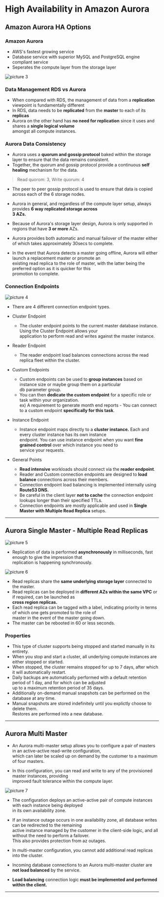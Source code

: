 # High Availability in Amazon Aurora

## Amazon Aurora HA Options

### Amazon Aurora

- AWS's fastest growing service
- Database service with superior MySQL and PostgreSQL engine compliant service
- Seperates the compute layer from the storage layer

![picture 3](/images/AWS_SAA_HAAA_1.png)

### Data Management RDS vs Aurora

- When compared with RDS, the management of data from a **replication** viewpoint is fundamentally different
- In RDS, data needs to be **replicated** from the **master** to each of its **replicas**
- Aurora on the other hand has **no need for replication** since it uses and shares a **single logical volume**  
  amongst all compute instances.

### Aurora Data Consistency

- Aurora uses a **quorum and gossip protocol** baked within the storage layer to ensure that the data remains consistent.
- Together, the quorum and gossip protocol provide a continuous **self healing** mechanism for the data.

> Read quorom: 3, Write quorum: 4

- The peer to peer gossip protocol is used to ensure that data is copied across each of the 6 storage nodes.

- Aurora in general, and regardless of the compute layer setup, always provides **6 way replicated storage across**  
  **3 AZs.**

- Because of Aurora's storage layer design, Aurora is only supported in regions that have **3 or more** AZs.

- Aurora provides both automatic and manual failover of the master either of which takes approximately 30secs to complete.

- In the event that Aurora detects a master going offline, Aurora will either launch a replacement master or promote an  
  existing read replica to the role of master, with the latter being the preferred option as it is quicker for this  
  promotion to complete.

### Connection Endpoints

![picture 4](/images/AWS_SAA_HAAA_2.png)

- There are 4 different connection endpoint types.

- Cluster Endpoint

  - The cluster endpoint points to the current master database instance. Using the Cluster Endpoint allows your  
    application to perform read and writes against the master instance.

- Reader Endpoint

  - The reader endpoint load balances connections across the read replica fleet within the cluster.

- Custom Endpoints

  - Custom endpoints can be used to **group instances** based on instance size or maybe group them on a particular  
    db parameter group.
  - You can then **dedicate the custom endpoint** for a specific role or task within your organization.  
    ex) A requirement to generate month end reports - You can connect to a custom endpoint **specifically for this task**.

- Instance Endpoint

  - Instance endpoint maps directly to a **cluster instance.** Each and every cluster instance has its own instance  
    endpoint. You can use instance endpoint when you want **fine grained control** over which instance you need to  
    service your requests.

- General Points

  - **Read intensive** workloads should connect via the **reader endpoint**.
  - Reader and Custom connection endpoints are designed to **load balance** connections across their members.
  - Connection endpoint load balancing is implemented internally using **Route53 DNS.**
  - Be careful in the client layer **not to cache** the connection endpoint lookups longer than their specified TTLs.
  - Connection endpoints are mostly applicable and used in **Single Master with Multiple Read Replica** setups.

---

## Aurora Single Master - Multiple Read Replicas

![picture 5](/images/AWS_SAA_HAAA_3.png)

- Replication of data is performed **asynchronously** in milliseconds, fast enough to give the impression that  
  replication is happening synchronously.

![picture 6](/images/AWS_SAA_HAAA_4.png)

- Read replicas share the **same underlying storage layer** connected to the master.
- Read replicas can be deployed in **different AZs within the same VPC** or if required, can be launched as  
  **cross region replicas.**
- Each read replica can be tagged with a label, indicating priority in terms of which one gets promoted to the role of  
  master in the event of the master going down.
- The master can be rebooted in 60 or less seconds.

### Properties

- This type of cluster supports being stopped and started manually in its entirety.
- When you stop and start a cluster, all underlying compute instances are either stopped or started.
- When stopped, the cluster remains stopped for up to 7 days, after which it will automatically restart.
- Daily backups are automatically performed with a default retention period of 1 day, and for which can be adjusted  
  up to a maximum retention period of 35 days.
- Additionally on-demand manual snapshots can be performed on the database at any time.
- Manual snapshots are stored indefinitely until you explictly choose to delete them.  
  Restores are performed into a new database.

---

## Aurora Multi Master

- An Aurora multi-master setup allows you to configure a pair of masters in an active-active read-write configuration,  
  which can later be scaled up on demand by the customer to a maximum of four masters.

- In this configuration, you can read and write to any of the provisioned master instances, providing  
  improved fault tolerance within the compute layer.

![picture 7](/images/AWS_SAA_HAAA_5.png)

- The configuration deploys an active-active pair of compute instances with each instance being deployed  
  in its own availability zone.

- If an instance outage occurs in one availability zone, all database writes can be redirected to the remaining  
  active instance managed by the customer in the client-side logic, and all without the need to perform a failover.  
  This also provides protection from az outages.

- In multi-master configuration, you cannot add additional read replicas into the cluster.

- Incoming database connections to an Aurora multi-master cluster are **not load balanced** by the service.

- **Load balancing** connection logic **must be implemented and performed within the client.**

---
